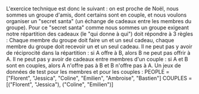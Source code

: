 L'exercice technique est donc le suivant : on est proche de Noël, nous sommes un groupe d'amis, dont certains sont en couple, et nous voulons organiser un "secret santa" (un échange de cadeaux entre les membres du groupe). Pour ce "secret santa" comme nous sommes un groupe exigeant notre répartition des cadeaux (le "qui donne à qui") doit répondre à 3 règles :
Chaque membre du groupe doit faire un et un seul cadeau, chaque membre du groupe doit recevoir un et un seul cadeau.
Il ne peut pas y avoir de réciprocité dans la répartition : si A offre à B, alors B ne peut pas offrir à A.
Il ne peut pas y avoir de cadeaux entre membres d'un couple : si A et B sont en couples, alors A n'offre pas à B et B n'offre pas à A.
Un jeux de données de test pour les membres et pour les couples :
PEOPLE = ["Florent", "Jessica", "Coline", "Emilien", "Ambroise", "Bastien"]
COUPLES = [("Florent", "Jessica"), ("Coline", "Emilien")]
